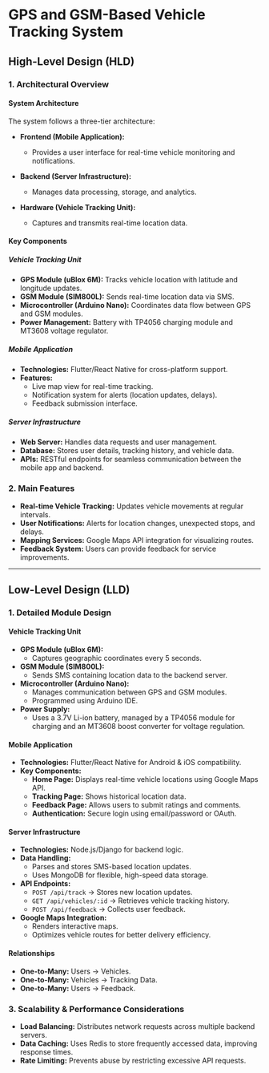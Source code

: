 # GPS and GSM-Based Vehicle Tracking System

## High-Level Design (HLD)

### 1. Architectural Overview

#### System Architecture
The system follows a three-tier architecture:

- **Frontend (Mobile Application):**  
  - Provides a user interface for real-time vehicle monitoring and notifications.

- **Backend (Server Infrastructure):**  
  - Manages data processing, storage, and analytics.

- **Hardware (Vehicle Tracking Unit):**  
  - Captures and transmits real-time location data.

#### Key Components

##### Vehicle Tracking Unit
- **GPS Module (uBlox 6M):** Tracks vehicle location with latitude and longitude updates.
- **GSM Module (SIM800L):** Sends real-time location data via SMS.
- **Microcontroller (Arduino Nano):** Coordinates data flow between GPS and GSM modules.
- **Power Management:** Battery with TP4056 charging module and MT3608 voltage regulator.

##### Mobile Application
- **Technologies:** Flutter/React Native for cross-platform support.
- **Features:**  
  - Live map view for real-time tracking.
  - Notification system for alerts (location updates, delays).
  - Feedback submission interface.

##### Server Infrastructure
- **Web Server:** Handles data requests and user management.
- **Database:** Stores user details, tracking history, and vehicle data.
- **APIs:** RESTful endpoints for seamless communication between the mobile app and backend.

### 2. Main Features
- **Real-time Vehicle Tracking:** Updates vehicle movements at regular intervals.
- **User Notifications:** Alerts for location changes, unexpected stops, and delays.
- **Mapping Services:** Google Maps API integration for visualizing routes.
- **Feedback System:** Users can provide feedback for service improvements.

---

## Low-Level Design (LLD)

### 1. Detailed Module Design

#### Vehicle Tracking Unit
- **GPS Module (uBlox 6M):**  
  - Captures geographic coordinates every 5 seconds.
- **GSM Module (SIM800L):**  
  - Sends SMS containing location data to the backend server.
- **Microcontroller (Arduino Nano):**  
  - Manages communication between GPS and GSM modules.
  - Programmed using Arduino IDE.
- **Power Supply:**  
  - Uses a 3.7V Li-ion battery, managed by a TP4056 module for charging and an MT3608 boost converter for voltage regulation.

#### Mobile Application
- **Technologies:** Flutter/React Native for Android & iOS compatibility.
- **Key Components:**  
  - **Home Page:** Displays real-time vehicle locations using Google Maps API.
  - **Tracking Page:** Shows historical location data.
  - **Feedback Page:** Allows users to submit ratings and comments.
  - **Authentication:** Secure login using email/password or OAuth.

#### Server Infrastructure
- **Technologies:** Node.js/Django for backend logic.
- **Data Handling:**  
  - Parses and stores SMS-based location updates.
  - Uses MongoDB for flexible, high-speed data storage.
- **API Endpoints:**  
  - `POST /api/track` → Stores new location updates.
  - `GET /api/vehicles/:id` → Retrieves vehicle tracking history.
  - `POST /api/feedback` → Collects user feedback.
- **Google Maps Integration:**  
  - Renders interactive maps.
  - Optimizes vehicle routes for better delivery efficiency.

  
#### Relationships
- **One-to-Many:** Users → Vehicles.
- **One-to-Many:** Vehicles → Tracking Data.
- **One-to-Many:** Users → Feedback.

### 3. Scalability & Performance Considerations
- **Load Balancing:** Distributes network requests across multiple backend servers.
- **Data Caching:** Uses Redis to store frequently accessed data, improving response times.
- **Rate Limiting:** Prevents abuse by restricting excessive API requests.


